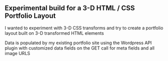 ## Experimental build for a 3-D HTML / CSS Portfolio Layout
I wanted to experiment with 3-D CSS transforms and try to create a portfolio
layout built on 3-D transformed HTML elements

Data is populated by my existing portfolio site using the Wordpress API plugin
with customized data fields on the GET call for meta fields and all image URLS
